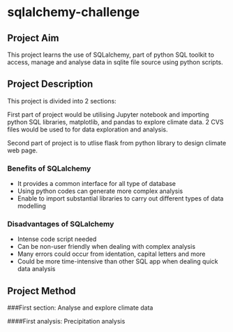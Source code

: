 # sqlalchemy-challenge

## Project Aim

This project learns the use of SQLalchemy, part of python SQL toolkit to access, manage and analyse data in sqlite file source using python scripts. 

## Project Description

This project is divided into 2 sections:

First part of project would be utilising Jupyter notebook and importing python SQL libraries, matplotlib, and pandas to explore climate data. 
2 CVS files would be used to for data exploration and analysis.

Second part of project is to utlise flask from python library to design climate web page. 

### Benefits of SQLalchemy
 - It provides a common interface for all type of database
 - Using python codes can generate more complex analysis
 - Enable to import substantial libraries to carry out different types of data modelling
 
### Disadvantages of SQLalchemy
- Intense code script needed
- Can be non-user friendly when dealing with complex analysis
- Many errors could occur from identation, capital letters and more
- Could be more time-intensive than other SQL app when dealing quick data analysis

## Project Method

###First section: Analyse and explore climate data

####First analysis: Precipitation analysis

